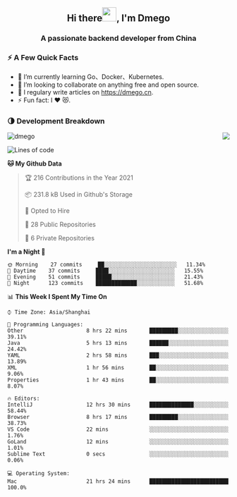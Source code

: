 <h2 align="center">Hi there<img src="https://cdn.jsdelivr.net/gh/dmego/images/img/Hi.gif" height="32" />, I'm Dmego </h2>
<h3 align="center">A passionate backend developer from China</h3>

### ⚡️ A Few Quick Facts

<ul>
    <li> 🌱 I’m currently learning Go、Docker、Kubernetes.</li>
    <li> 👯 I’m looking to collaborate on anything free and open source.</li>
    <li> 📝 I regulary write articles on <a href="https://dmego.cn">https://dmego.cn</a>.</li>
    <li> ⚡ Fun fact: I ❤️ 😻.</li>
</ul>

### 🌗 Development Breakdown

<img src="https://komarev.com/ghpvc/?username=dmego" alt="dmego" />

<img align="right" src="https://readme-stats-dmego.vercel.app/api?username=dmego&show_icons=true&icon_color=1573B3&hide_title=true&text_color=718096&bg_color=00000000&hide_border=true"/>

<!--START_SECTION:waka-->
![Lines of code](https://img.shields.io/badge/From%20Hello%20World%20I%27ve%20Written-228932%20lines%20of%20code-blue)

**🐱 My Github Data** 

> 🏆 216 Contributions in the Year 2021
 > 
> 📦 231.8 kB Used in Github's Storage 
 > 
> 💼 Opted to Hire
 > 
> 📜 28 Public Repositories 
 > 
> 🔑 6 Private Repositories  
 > 
**I'm a Night 🦉** 

```text
🌞 Morning    27 commits     ██░░░░░░░░░░░░░░░░░░░░░░░   11.34% 
🌆 Daytime    37 commits     ████░░░░░░░░░░░░░░░░░░░░░   15.55% 
🌃 Evening    51 commits     █████░░░░░░░░░░░░░░░░░░░░   21.43% 
🌙 Night      123 commits    █████████████░░░░░░░░░░░░   51.68%

```


📊 **This Week I Spent My Time On** 

```text
⌚︎ Time Zone: Asia/Shanghai

💬 Programming Languages: 
Other                    8 hrs 22 mins       █████████░░░░░░░░░░░░░░░░   39.11% 
Java                     5 hrs 13 mins       ██████░░░░░░░░░░░░░░░░░░░   24.42% 
YAML                     2 hrs 58 mins       ███░░░░░░░░░░░░░░░░░░░░░░   13.89% 
XML                      1 hr 56 mins        ██░░░░░░░░░░░░░░░░░░░░░░░   9.06% 
Properties               1 hr 43 mins        ██░░░░░░░░░░░░░░░░░░░░░░░   8.07%

🔥 Editors: 
IntelliJ                 12 hrs 30 mins      ██████████████░░░░░░░░░░░   58.44% 
Browser                  8 hrs 17 mins       █████████░░░░░░░░░░░░░░░░   38.73% 
VS Code                  22 mins             ░░░░░░░░░░░░░░░░░░░░░░░░░   1.76% 
GoLand                   12 mins             ░░░░░░░░░░░░░░░░░░░░░░░░░   1.01% 
Sublime Text             0 secs              ░░░░░░░░░░░░░░░░░░░░░░░░░   0.06%

💻 Operating System: 
Mac                      21 hrs 24 mins      █████████████████████████   100.0%

```


<!--END_SECTION:waka-->
